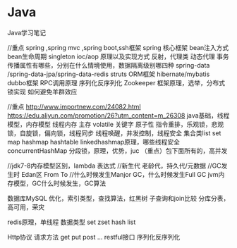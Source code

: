 # Java
Java学习笔记

//重点
spring ,spring mvc ,spring boot,ssh框架
spring 核心框架 
bean注入方式
 bean生命周期
singleton
ioc/aop 原理以及实现方式  反射，代理类 动态代理
事务传播属性有哪些，分别在什么情境使用，数据隔离级别哪四种
spring-data /spring-data-jpa/spring-data-redis 
struts
ORM框架 hibernate/mybatis
dubbo框架 RPC调用原理 序列化反序列化
Zookeeper 框架原理，选举，分布式锁实现 如何避免羊群效应

//重点
http://www.importnew.com/24082.html
https://edu.aliyun.com/promotion/26?utm_content=m_26308
java基础，线程模型，内存模型 线程内存 主存 
volatile 关键字 原子性 指令重排，乐观锁，悲观锁，自旋锁，偏向锁，线程同步 线程唤醒，并发控制，线程安全
集合类list set map hashmap hashtable  linkedhashmap原理，哪些线程安全
concurrentHashMap 分段锁，原理，优势，juc （重点）包下面所有的，高并发

//jdk7-8内存模型区别，lambda 表达式
//新生代 老龄代，持久代/元数据
//GC发生时 Edan区 From To
//什么时候发生Manjor GC，什么时候发生Full GC
jvm内存模型，GC什么时候发生，GC算法

数据库MySQL
优化，索引类型，查找算法，红黑树
子查询和join比较
分库分表，高可用，荣灾

redis原理，单线程 数据类型 set zset hash list

Http协议 请求方法 get put post …
restful接口
序列化反序列化
